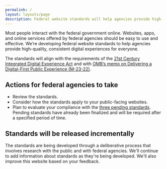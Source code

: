 ```yaml
---
permalink: /
layout: layouts/page
description: Federal website standards will help agencies provide high-quality, consistent experiences for everyone. Comply with standards to improve your federal site.
---
```


Most people interact with the federal government online. Websites, apps, and online services offered by federal agencies should be easy to use and effective. We’re developing federal website standards to help agencies provide high-quality, consistent digital experiences for everyone. 

The standards will align with the requirements of the [21st Century Integrated Digital Experience Act](https://www.congress.gov/bill/115th-congress/house-bill/5759/text) and with [OMB’s memo on Delivering a Digital-First Public Experience (M-23-22)](https://www.whitehouse.gov/omb/management/ofcio/delivering-a-digital-first-public-experience/). 

## Actions for federal agencies to take

- Review the standards.
- Consider how the standards apply to your public-facing websites.
- Plan to evaluate your compliance with the [three pending standards](standards). Pending standards have already been finalized and will be required after a specified period of time.

## Standards will be released incrementally

The standards are being developed through a deliberative process that involves research with the public and with federal agencies. We'll continue to add information about standards as they're being developed. We'll also improve this website based on your feedback. 
